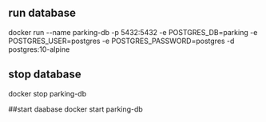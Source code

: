 ## run database
docker run --name parking-db -p 5432:5432 -e POSTGRES_DB=parking -e POSTGRES_USER=postgres -e POSTGRES_PASSWORD=postgres -d postgres:10-alpine

## stop database
docker stop parking-db

##start daabase
docker start parking-db